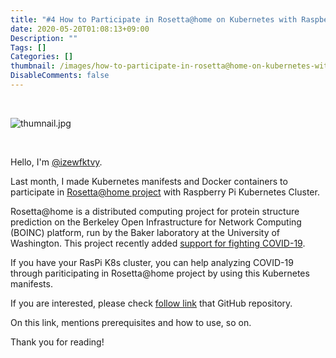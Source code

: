 ```yaml
---
title: "#4 How to Participate in Rosetta@home on Kubernetes with Raspberry Pi"
date: 2020-05-20T01:08:13+09:00
Description: ""
Tags: []
Categories: []
thumbnail: /images/how-to-participate-in-rosetta@home-on-kubernetes-with-raspberry-pi/thumbnail.jpg
DisableComments: false
---
```


&nbsp;

![thumnail.jpg](/images/how-to-participate-in-rosetta@home-on-kubernetes-with-raspberry-pi/thumbnail.jpg)

&nbsp;

Hello, I'm [@izewfktvy](https://twitter.com/izewfktvy).

Last month, I made Kubernetes manifests and Docker containers to participate in [Rosetta@home project](https://boinc.bakerlab.org/) with Raspberry Pi Kubernetes Cluster.

Rosetta@home is a distributed computing project for protein structure prediction on the Berkeley Open Infrastructure for Network Computing (BOINC) platform, run by the Baker laboratory at the University of Washington.
This project recently added [support for fighting COVID-19](https://boinc.bakerlab.org/rosetta/forum_thread.php?id=13702).

If you have your RasPi K8s cluster, you can help analyzing COVID-19 through pariticipating in Rosetta@home project by using this Kubernetes manifests. 

If you are interested, please check [follow link](https://github.com/izewfktvy533zjmn/raspi-k8s-rah) that GitHub repository.

On this link, mentions prerequisites and how to use, so on.

Thank you for reading!

&nbsp;
